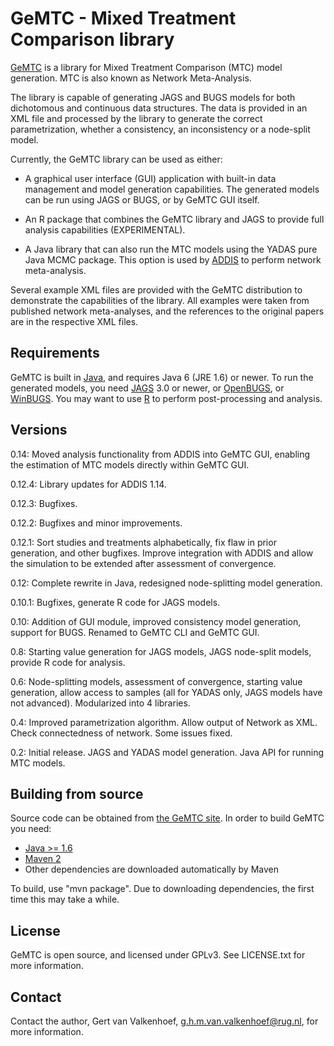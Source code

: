 GeMTC - Mixed Treatment Comparison library
==========================================

[GeMTC][1] is a library for Mixed Treatment Comparison (MTC) model
generation. MTC is also known as Network Meta-Analysis.

The library is capable of generating JAGS and BUGS models for both
dichotomous and continuous data structures. The data is provided in an
XML file and processed by the library to generate the correct
parametrization, whether a consistency, an inconsistency or a node-split
model.

Currently, the GeMTC library can be used as either:

  * A graphical user interface (GUI) application with built-in data
    management and model generation capabilities. The generated models
    can be run using JAGS or BUGS, or by GeMTC GUI itself.

  * An R package that combines the GeMTC library and JAGS to provide
    full analysis capabilities (EXPERIMENTAL).

  * A Java library  that can also run the MTC models using the YADAS
    pure Java MCMC package. This option is used by [ADDIS][2] to perform
    network meta-analysis.

Several example XML files are provided with the GeMTC distribution to
demonstrate the capabilities of the library. All examples were taken
from published network meta-analyses, and the references to the original
papers are in the respective XML files.

Requirements
------------

GeMTC is built in [Java][3], and requires Java 6 (JRE 1.6) or newer. To
run the generated models, you need [JAGS][4] 3.0 or newer, or
[OpenBUGS][5], or [WinBUGS][6]. You may want to use [R][7] to perform
post-processing and analysis.

Versions
--------

0.14: Moved analysis functionality from ADDIS into GeMTC GUI, enabling
the estimation of MTC models directly within GeMTC GUI.

0.12.4: Library updates for ADDIS 1.14.

0.12.3: Bugfixes.

0.12.2: Bugfixes and minor improvements.

0.12.1: Sort studies and treatments alphabetically, fix flaw in prior
generation, and other bugfixes. Improve integration with ADDIS and allow
the simulation to be extended after assessment of convergence.

0.12: Complete rewrite in Java, redesigned node-splitting model
generation.

0.10.1: Bugfixes, generate R code for JAGS models.

0.10: Addition of GUI module, improved consistency model generation,
support for BUGS. Renamed to GeMTC CLI and GeMTC GUI.

0.8: Starting value generation for JAGS models, JAGS node-split models,
provide R code for analysis.

0.6: Node-splitting models, assessment of convergence, starting value
generation, allow access to samples (all for YADAS only, JAGS models
have not advanced). Modularized into 4 libraries.

0.4: Improved parametrization algorithm. Allow output of Network as XML.
Check connectedness of network. Some issues fixed.

0.2: Initial release. JAGS and YADAS model generation. Java API for
running MTC models.

Building from source
--------------------

Source code can be obtained from [the GeMTC site][1]. In order to build
GeMTC you need:

 - [Java >= 1.6][3]
 - [Maven 2][8]
 - Other dependencies are downloaded automatically by Maven

To build, use "mvn package". Due to downloading dependencies, the first
time this may take a while.

License
-------

GeMTC is open source, and licensed under GPLv3. See LICENSE.txt for more
information.

Contact
-------

Contact the author, Gert van Valkenhoef, g.h.m.van.valkenhoef@rug.nl,
for more information.


[1]: http://drugis.org/gemtc
[2]: http://drugis.org/addis
[3]: http://www.java.com/getjava/
[4]: http://sourceforge.net/projects/mcmc-jags/
[5]: http://www.openbugs.info/
[6]: http://www.mrc-bsu.cam.ac.uk/bugs/
[7]: http://r-project.org/
[8]: http://maven.apache.org/
